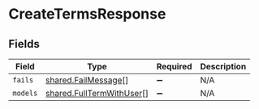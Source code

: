 # CreateTermsResponse


## Fields

| Field                                                                       | Type                                                                        | Required                                                                    | Description                                                                 |
| --------------------------------------------------------------------------- | --------------------------------------------------------------------------- | --------------------------------------------------------------------------- | --------------------------------------------------------------------------- |
| `fails`                                                                     | [shared.FailMessage](../../../sdk/models/shared/failmessage.md)[]           | :heavy_minus_sign:                                                          | N/A                                                                         |
| `models`                                                                    | [shared.FullTermWithUser](../../../sdk/models/shared/fulltermwithuser.md)[] | :heavy_minus_sign:                                                          | N/A                                                                         |